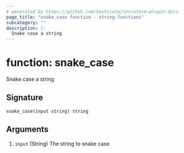 ```yaml
---
# generated by https://github.com/hashicorp/terraform-plugin-docs
page_title: "snake_case function - string-functions"
subcategory: ""
description: |-
  Snake case a string
---
```


# function: snake_case

Snake case a string



## Signature

<!-- signature generated by tfplugindocs -->
```text
snake_case(input string) string
```

## Arguments

<!-- arguments generated by tfplugindocs -->
1. `input` (String) The string to snake case
